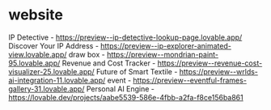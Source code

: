 # website

IP Detective - https://preview--ip-detective-lookup-page.lovable.app/
Discover Your IP Address - https://preview--ip-explorer-animated-view.lovable.app/
draw box  - https://preview--mondrian-paint-95.lovable.app/
Revenue and Cost Tracker - https://preview--revenue-cost-visualizer-25.lovable.app/
Future of Smart Textile - https://preview--wrlds-ai-integration-11.lovable.app/
 event - https://preview--eventful-frames-gallery-31.lovable.app/
 Personal AI Engine - https://lovable.dev/projects/aabe5539-586e-4fbb-a2fa-f8ce156ba861
